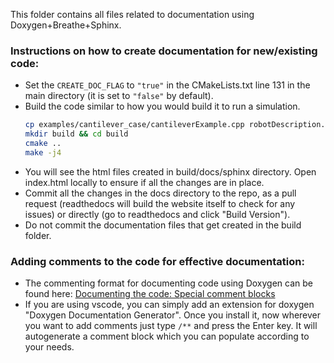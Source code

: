 This folder contains all files related to documentation using Doxygen+Breathe+Sphinx.

### Instructions on how to create documentation for new/existing code:
- Set the `CREATE_DOC_FLAG` to `"true"` in the CMakeLists.txt line 131 in the main directory (it is set to `"false"` by default).
- Build the code similar to how you would build it to run a simulation.
  ```bash
  cp examples/cantilever_case/cantileverExample.cpp robotDescription.cpp
  mkdir build && cd build
  cmake ..
  make -j4
  ```
- You will see the html files created in build/docs/sphinx directory. Open index.html locally to ensure if all the changes are in place.
- Commit all the changes in the docs directory to the repo, as a pull request (readthedocs will build the website itself to check for any issues) or directly (go to readthedocs and click "Build Version").
- Do not commit the documentation files that get created in the build folder.

### Adding comments to the code for effective documentation:
- The commenting format for documenting code using Doxygen can be found here: [Documenting the code: Special comment blocks](https://www.doxygen.nl/manual/docblocks.html)
- If you are using vscode, you can simply add an extension for doxygen "Doxygen Documentation Generator". Once you install it, now wherever you want to add comments just type `/**` and press the Enter key. It will autogenerate a comment block which you can populate according to your needs.
